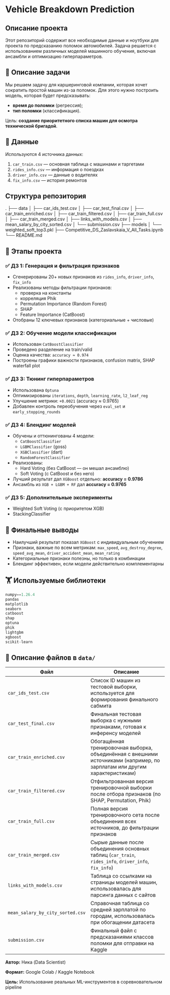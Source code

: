 # Vehicle Breakdown Prediction

## Описание проекта

Этот репозиторий содержит все необходимые данные и ноутбуки для проекта по предсказанию поломок автомобилей. Задача решается с использованием различных моделей машинного обучения, включая ансамбли и оптимизацию гиперпараметров.

## 🚗 Описание задачи

Мы решаем задачу для каршеринговой компании, которая хочет сократить простой машин из-за поломок. Для этого нужно построить модель, которая будет предсказывать:
- **время до поломки** (регрессия);
- **тип поломки** (классификация).

Цель: **создание приоритетного списка машин для осмотра технической бригадой**.


## 📂 Данные

Используются 4 источника данных:

1. `car_train.csv` — основная таблица с машинами и таргетами
2. `rides_info.csv` — информация о поездках
3. `driver_info.csv` — данные о водителях
4. `fix_info.csv` — история ремонтов

## Структура репозитория
.
├── data
│   ├── car_ids_test.csv
│   ├── car_test_final.csv
│   ├── car_train_enriched.csv
│   ├── car_train_filtered.csv
│   ├── car_train_full.csv
│   ├── car_train_merged.csv
│   ├── links_with_models.csv
│   ├── mean_salary_by_city_sorted.csv
│   └── submission.csv
├── models
│   └── weighted_soft_top3.pkl
├── Competitive_DS_Zaslavskaia_V_All_Tasks.ipynb
└── README.md

## 🔢 Этапы проекта 

### ✅ ДЗ 1: Генерация и фильтрация признаков
- Сгенерированы 20+ новых признаков из `rides_info`, `driver_info`, `fix_info`
- Реализованы методы фильтрации признаков:
  - проверка на константы
  - корреляция Phik
  - Permutation Importance (Random Forest)
  - SHAP
  - Feature Importance (CatBoost)
- Отобраны 12 ключевых признаков (категориальные + числовые)

### ✅ ДЗ 2: Обучение модели классификации
- Использован `CatBoostClassifier`
- Проведено разделение на train/valid
- Оценка качества: `accuracy ≈ 0.974`
- Построены графики важности признаков, confusion matrix, SHAP waterfall plot

### ✅ ДЗ 3: Тюнинг гиперпараметров
- Использована `Optuna`
- Оптимизированы `iterations`, `depth`, `learning_rate`, `l2_leaf_reg`
- Улучшение метрики: `+0.0021` (accuracy ≈ 0.9765)
- Добавлен контроль переобучения через `eval_set` и `early_stopping_rounds`

### ✅ ДЗ 4: Блендинг моделей
- Обучены и оттюнингованы 4 модели:
  - `CatBoostClassifier`
  - `LGBMClassifier` (goss)
  - `XGBClassifier` (dart)
  - `RandomForestClassifier`
- Реализованы:
  - Hard Voting (без CatBoost — он мешал ансамблю)
  - Soft Voting (с CatBoost и без него)
- Лучший результат дал `XGBoost` отдельно: **accuracy = 0.9786**
- Ансамбль из `XGB + LGBM + RF` дал **accuracy = 0.9765**

### ✅ ДЗ 5: Дополнительные эксперименты
- Weighted Soft Voting (с приоритетом XGB)
- StackingClassifier

## 🔺 Финальные выводы

- Наилучший результат показал `XGBoost` с индивидуальным обучением
- Признаки, важные по всем метрикам: `max_speed`, `avg_destroy_degree`, `speed_avg_mean`, `driver_accident_mean`, `mean_rating`
- Категориальные признаки полезны, но только в комбинации
- Блендинг эффективен, если модели действительно комплементарны

## 🏋️ Используемые библиотеки

```python
numpy==1.26.4
pandas
matplotlib
seaborn
catboost
shap
optuna
phik
lightgbm
xgboost
scikit-learn
```

## 📁 Описание файлов в `data/`

| Файл | Описание |
|------|----------|
| `car_ids_test.csv` | Список ID машин из тестовой выборки, используется для формирования финального сабмита |
| `car_test_final.csv` | Финальная тестовая выборка с нужными признаками, готовая к инференсу моделей |
| `car_train_enriched.csv` | Обогащённая тренировочная выборка, объединённая с внешними источниками (например, по зарплатам или другим характеристикам) |
| `car_train_filtered.csv` | Отфильтрованная версия тренировочной выборки после отбора признаков (по SHAP, Permutation, Phik) |
| `car_train_full.csv` | Полная версия тренировочного сета после объединения всех источников, до фильтрации признаков |
| `car_train_merged.csv` | Сырые данные после объединения основных таблиц (`car_train`, `rides_info`, `driver_info`, `fix_info`) |
| `links_with_models.csv` | Таблица со ссылками на страницы моделей машин, использовалась для парсинга данных с сайтов |
| `mean_salary_by_city_sorted.csv` | Справочная таблица со средней зарплатой по городам, использовалась при обогащении датасета |
| `submission.csv` | Финальный файл с предсказаниями классов поломки для отправки на Kaggle |


**Автор:** Ника (Data Scientist)

**Формат:** Google Colab / Kaggle Notebook

**Цель:** Использование реальных ML-инструментов в соревновательном pipeline